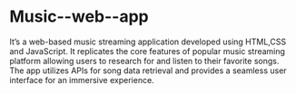 # Music--web--app
It’s a web-based music streaming application developed using HTML,CSS and JavaScript. It replicates the core features of popular music streaming platform allowing users to research for and listen to their favorite songs. The app utilizes APIs for song data retrieval and provides a seamless user interface for an immersive experience.
